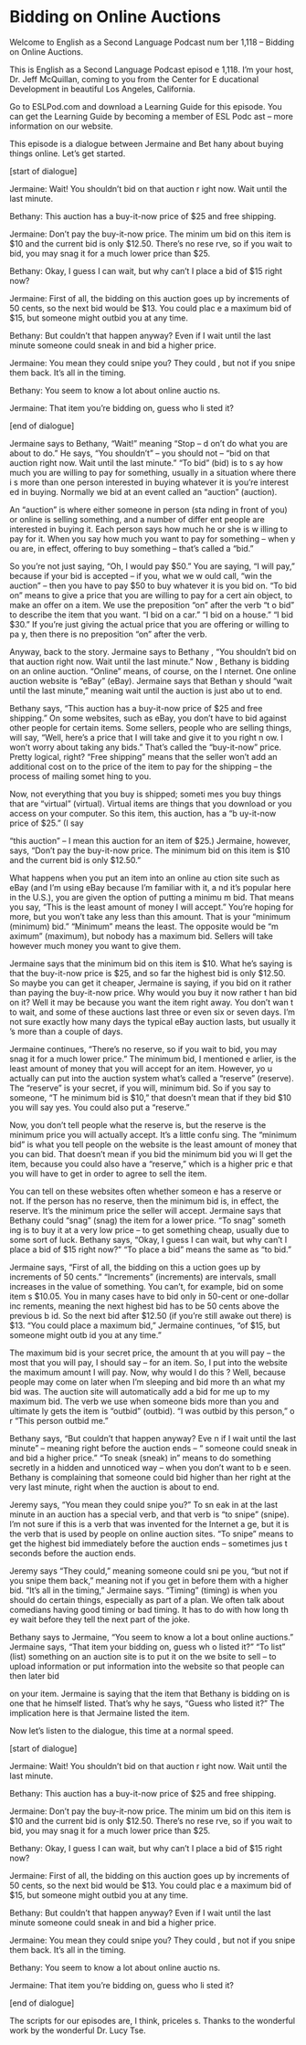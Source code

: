 # Bidding on Online Auctions

Welcome to English as a Second Language Podcast num ber 1,118 – Bidding on Online Auctions.

This is English as a Second Language Podcast episod e 1,118. I’m your host, Dr. Jeff McQuillan, coming to you from the Center for E ducational Development in beautiful Los Angeles, California.

Go to ESLPod.com and download a Learning Guide for this episode. You can get the Learning Guide by becoming a member of ESL Podc ast – more information on our website.

This episode is a dialogue between Jermaine and Bet hany about buying things online. Let’s get started.

[start of dialogue]

Jermaine: Wait! You shouldn’t bid on that auction r ight now. Wait until the last minute.

Bethany: This auction has a buy-it-now price of $25  and free shipping.

Jermaine: Don’t pay the buy-it-now price. The minim um bid on this item is $10 and the current bid is only $12.50. There’s no rese rve, so if you wait to bid, you may snag it for a much lower price than $25.

Bethany: Okay, I guess I can wait, but why can’t I place a bid of $15 right now?

Jermaine: First of all, the bidding on this auction  goes up by increments of 50 cents, so the next bid would be $13. You could plac e a maximum bid of $15, but someone might outbid you at any time.

Bethany: But couldn’t that happen anyway? Even if I  wait until the last minute someone could sneak in and bid a higher price.

Jermaine: You mean they could snipe you? They could , but not if you snipe them back. It’s all in the timing.

Bethany: You seem to know a lot about online auctio ns.

Jermaine: That item you’re bidding on, guess who li sted it?

 [end of dialogue]

Jermaine says to Bethany, “Wait!” meaning “Stop – d on’t do what you are about to do.” He says, “You shouldn’t” – you should not –  “bid on that auction right now. Wait until the last minute.” “To bid” (bid) is to s ay how much you are willing to pay for something, usually in a situation where there i s more than one person interested in buying whatever it is you’re interest ed in buying. Normally we bid at an event called an “auction” (auction).

An “auction” is where either someone in person (sta nding in front of you) or online is selling something, and a number of differ ent people are interested in buying it. Each person says how much he or she is w illing to pay for it. When you say how much you want to pay for something – when y ou are, in effect, offering to buy something – that’s called a “bid.”

So you’re not just saying, “Oh, I would pay $50.” You are saying, “I will pay,” because if your bid is accepted – if you, what we w ould call, “win the auction” – then you have to pay $50 to buy whatever it is you bid on. “To bid on” means to give a price that you are willing to pay for a cert ain object, to make an offer on a item. We use the preposition “on” after the verb “t o bid” to describe the item that you want. “I bid on a car.” “I bid on a house.” “I bid $30.” If you’re just giving the actual price that you are offering or willing to pa y, then there is no preposition “on” after the verb.

Anyway, back to the story. Jermaine says to Bethany , “You shouldn’t bid on that auction right now. Wait until the last minute.” Now , Bethany is bidding on an online auction. “Online” means, of course, on the I nternet. One online auction website is “eBay” (eBay). Jermaine says that Bethan y should “wait until the last minute,” meaning wait until the auction is just abo ut to end.

Bethany says, “This auction has a buy-it-now price of $25 and free shipping.” On some websites, such as eBay, you don’t have to bid against other people for certain items. Some sellers, people who are selling  things, will say, “Well, here’s a price that I will take and give it to you right n ow. I won’t worry about taking any bids.” That’s called the “buy-it-now” price. Pretty  logical, right? “Free shipping” means that the seller won’t add an additional cost on to the price of the item to pay for the shipping – the process of mailing somet hing to you.

Now, not everything that you buy is shipped; someti mes you buy things that are “virtual” (virtual). Virtual items are things that you download or you access on your computer. So this item, this auction, has a “b uy-it-now price of $25.” (I say

“this auction” – I mean this auction for an item of  $25.) Jermaine, however, says, “Don’t pay the buy-it-now price. The minimum bid on  this item is $10 and the current bid is only $12.50.”

What happens when you put an item into an online au ction site such as eBay (and I’m using eBay because I’m familiar with it, a nd it’s popular here in the U.S.), you are given the option of putting a minimu m bid. That means you say, “This is the least amount of money I will accept.” You’re hoping for more, but you won’t take any less than this amount. That is your “minimum (minimum) bid.” “Minimum” means the least. The opposite would be “m aximum” (maximum), but nobody has a maximum bid. Sellers will take however  much money you want to give them.

Jermaine says that the minimum bid on this item is $10. What he’s saying is that the buy-it-now price is $25, and so far the highest  bid is only $12.50. So maybe you can get it cheaper, Jermaine is saying, if you bid on it rather than paying the buy-it-now price. Why would you buy it now rather t han bid on it? Well it may be because you want the item right away. You don’t wan t to wait, and some of these auctions last three or even six or seven days. I’m not sure exactly how many days the typical eBay auction lasts, but usually it ’s more than a couple of days.

Jermaine continues, “There’s no reserve, so if you wait to bid, you may snag it for a much lower price.” The minimum bid, I mentioned e arlier, is the least amount of money that you will accept for an item. However, yo u actually can put into the auction system what’s called a “reserve” (reserve).  The “reserve” is your secret, if you will, minimum bid. So if you say to someone, “T he minimum bid is $10,” that doesn’t mean that if they bid $10 you will say yes.  You could also put a “reserve.”

Now, you don’t tell people what the reserve is, but  the reserve is the minimum price you will actually accept. It’s a little confu sing. The “minimum bid” is what you tell people on the website is the least amount of money that you can bid. That doesn’t mean if you bid the minimum bid you wi ll get the item, because you could also have a “reserve,” which is a higher pric e that you will have to get in order to agree to sell the item.

You can tell on these websites often whether someon e has a reserve or not. If the person has no reserve, then the minimum bid is,  in effect, the reserve. It’s the minimum price the seller will accept. Jermaine says  that Bethany could “snag” (snag) the item for a lower price. “To snag” someth ing is to buy it at a very low price – to get something cheap, usually due to some  sort of luck. Bethany says, “Okay, I guess I can wait, but why can’t I place a bid of $15 right now?” “To place a bid” means the same as “to bid.”

 Jermaine says, “First of all, the bidding on this a uction goes up by increments of 50 cents.” “Increments” (increments) are intervals,  small increases in the value of something. You can’t, for example, bid on some item s $10.05. You in many cases have to bid only in 50-cent or one-dollar inc rements, meaning the next highest bid has to be 50 cents above the previous b id. So the next bid after $12.50 (if you’re still awake out there) is $13. “You could place a maximum bid,” Jermaine continues, “of $15, but someone might outb id you at any time.”

The maximum bid is your secret price, the amount th at you will pay – the most that you will pay, I should say – for an item. So, I put into the website the maximum amount I will pay. Now, why would I do this ? Well, because people may come on later when I’m sleeping and bid more th an what my bid was. The auction site will automatically add a bid for me up  to my maximum bid. The verb we use when someone bids more than you and ultimate ly gets the item is “outbid” (outbid). “I was outbid by this person,” o r “This person outbid me.”

Bethany says, “But couldn’t that happen anyway? Eve n if I wait until the last minute” – meaning right before the auction ends – “ someone could sneak in and bid a higher price.” “To sneak (sneak) in” means to  do something secretly in a hidden and unnoticed way – when you don’t want to b e seen. Bethany is complaining that someone could bid higher than her right at the very last minute, right when the auction is about to end.

Jeremy says, “You mean they could snipe you?” To sn eak in at the last minute in an auction has a special verb, and that verb is “to  snipe” (snipe). I’m not sure if this is a verb that was invented for the Internet a ge, but it is the verb that is used by people on online auction sites. “To snipe” means  to get the highest bid immediately before the auction ends – sometimes jus t seconds before the auction ends.

Jeremy says “They could,” meaning someone could sni pe you, “but not if you snipe them back,” meaning not if you get in before them with a higher bid. “It’s all in the timing,” Jermaine says. “Timing” (timing) is  when you should do certain things, especially as part of a plan. We often talk  about comedians having good timing or bad timing. It has to do with how long th ey wait before they tell the next part of the joke.

Bethany says to Jermaine, “You seem to know a lot a bout online auctions.” Jermaine says, “That item your bidding on, guess wh o listed it?” “To list” (list) something on an auction site is to put it on the we bsite to sell – to upload information or put information into the website so that people can then later bid

on your item. Jermaine is saying that the item that  Bethany is bidding on is one that he himself listed. That’s why he says, “Guess who listed it?” The implication here is that Jermaine listed the item.

Now let’s listen to the dialogue, this time at a normal speed.

[start of dialogue]

Jermaine: Wait! You shouldn’t bid on that auction r ight now. Wait until the last minute.

Bethany: This auction has a buy-it-now price of $25  and free shipping.

Jermaine: Don’t pay the buy-it-now price. The minim um bid on this item is $10 and the current bid is only $12.50. There’s no rese rve, so if you wait to bid, you may snag it for a much lower price than $25.

Bethany: Okay, I guess I can wait, but why can’t I place a bid of $15 right now?

Jermaine: First of all, the bidding on this auction  goes up by increments of 50 cents, so the next bid would be $13. You could plac e a maximum bid of $15, but someone might outbid you at any time.

Bethany: But couldn’t that happen anyway? Even if I  wait until the last minute someone could sneak in and bid a higher price.

Jermaine: You mean they could snipe you? They could , but not if you snipe them back. It’s all in the timing.

Bethany: You seem to know a lot about online auctio ns.

Jermaine: That item you’re bidding on, guess who li sted it?

[end of dialogue]

The scripts for our episodes are, I think, priceles s. Thanks to the wonderful work by the wonderful Dr. Lucy Tse.



